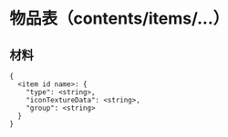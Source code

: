 # 物品表（contents/items/...）

## 材料

```text
{
  <item id name>: {
    "type": <string>,
    "iconTextureData": <string>,
    "group": <string>
  }
}
```



